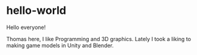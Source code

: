 # hello-world

Hello everyone!

Thomas here, I like Programming and 3D graphics. 
Lately I took a liking to making game models in Unity and Blender.
